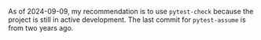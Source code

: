 As of 2024-09-09, my recommendation is to use `pytest-check` because
the project is still in active development. The last commit for
`pytest-assume` is from two years ago.

